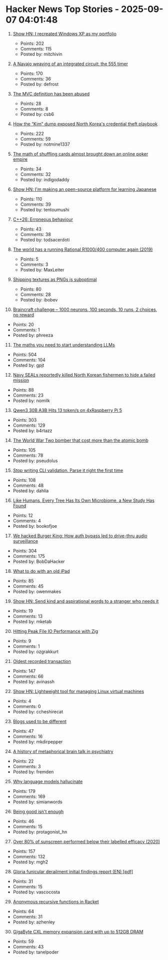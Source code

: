 # Hacker News Top Stories - 2025-09-07 04:01:48

1. [Show HN: I recreated Windows XP as my portfolio](https://mitchivin.com/)
   - Points: 202
   - Comments: 115
   - Posted by: mitchivin

2. [A Navajo weaving of an integrated circuit: the 555 timer](https://www.righto.com/2025/09/marilou-schultz-navajo-555-weaving.html)
   - Points: 170
   - Comments: 36
   - Posted by: defrost

3. [The MVC definition has been abused](https://stlab.cc/tips/about-mvc.html)
   - Points: 28
   - Comments: 8
   - Posted by: csb6

4. [How the “Kim” dump exposed North Korea's credential theft playbook](https://dti.domaintools.com/inside-the-kimsuky-leak-how-the-kim-dump-exposed-north-koreas-credential-theft-playbook/)
   - Points: 222
   - Comments: 59
   - Posted by: notmine1337

5. [The math of shuffling cards almost brought down an online poker empire](https://www.scientificamerican.com/article/how-the-math-of-shuffling-cards-almost-brought-down-an-online-poker-empire/)
   - Points: 34
   - Comments: 32
   - Posted by: indigodaddy

6. [Show HN: I'm making an open-source platform for learning Japanese](https://kanadojo.com)
   - Points: 110
   - Comments: 39
   - Posted by: tentoumushi

7. [C++26: Erroneous behaviour](https://www.sandordargo.com/blog/2025/02/05/cpp26-erroneous-behaviour)
   - Points: 43
   - Comments: 38
   - Posted by: todsacerdoti

8. [The world has a running Rational R1000/400 computer again (2019)](https://datamuseum.dk/wiki/Rational/R1000s400/Logbook/2019#2019-10-28)
   - Points: 5
   - Comments: 3
   - Posted by: MaxLeiter

9. [Shipping textures as PNGs is suboptimal](https://gamesbymason.com/blog/2025/stop-shipping-pngs/)
   - Points: 80
   - Comments: 28
   - Posted by: ibobev

10. [Braincraft challenge – 1000 neurons, 100 seconds, 10 runs, 2 choices, no reward](https://github.com/rougier/braincraft)
   - Points: 20
   - Comments: 1
   - Posted by: phreeza

11. [The maths you need to start understanding LLMs](https://www.gilesthomas.com/2025/09/maths-for-llms)
   - Points: 504
   - Comments: 104
   - Posted by: gpjt

12. [Navy SEALs reportedly killed North Korean fishermen to hide a failed mission](https://www.nytimes.com/2025/09/05/us/navy-seal-north-korea-trump-2019.html)
   - Points: 88
   - Comments: 23
   - Posted by: nomilk

13. [Qwen3 30B A3B Hits 13 token/s on 4xRaspberry Pi 5](https://github.com/b4rtaz/distributed-llama/discussions/255)
   - Points: 303
   - Comments: 129
   - Posted by: b4rtazz

14. [The World War Two bomber that cost more than the atomic bomb](https://www.bbc.com/future/article/20250829-the-bomber-that-became-ww2s-most-expensive-weapon)
   - Points: 105
   - Comments: 78
   - Posted by: pseudolus

15. [Stop writing CLI validation. Parse it right the first time](https://hackers.pub/@hongminhee/2025/stop-writing-cli-validation-parse-it-right-the-first-time)
   - Points: 108
   - Comments: 48
   - Posted by: dahlia

16. [Like Humans, Every Tree Has Its Own Microbiome, a New Study Has Found](https://www.nytimes.com/2025/08/27/science/biology-trees-microbiomes.html)
   - Points: 12
   - Comments: 4
   - Posted by: bookofjoe

17. [We hacked Burger King: How auth bypass led to drive-thru audio surveillance](https://bobdahacker.com/blog/rbi-hacked-drive-thrus/)
   - Points: 304
   - Comments: 175
   - Posted by: BobDaHacker

18. [What to do with an old iPad](http://odb.ar/blog/2025/09/05/hosting-my-blog-on-an-iPad-2.html)
   - Points: 85
   - Comments: 45
   - Posted by: owenmakes

19. [Show HN: Send kind and aspirational words to a stranger who needs it](https://kindnesssender.com/)
   - Points: 19
   - Comments: 13
   - Posted by: mketab

20. [Hitting Peak File IO Performance with Zig](https://steelcake.com/blog/nvme-zig/)
   - Points: 9
   - Comments: 1
   - Posted by: ozgrakkurt

21. [Oldest recorded transaction](https://avi.im/blag/2025/oldest-txn/)
   - Points: 147
   - Comments: 66
   - Posted by: avinassh

22. [Show HN: Lightweight tool for managing Linux virtual machines](https://github.com/ccheshirecat/flint)
   - Points: 4
   - Comments: 0
   - Posted by: ccheshirecat

23. [Blogs used to be different](https://jetgirl.art/blogs-used-to-be-very-different/)
   - Points: 47
   - Comments: 16
   - Posted by: mkdirpepper

24. [A history of metaphorical brain talk in psychiatry](https://www.nature.com/articles/s41380-025-03053-6)
   - Points: 22
   - Comments: 3
   - Posted by: fremden

25. [Why language models hallucinate](https://openai.com/index/why-language-models-hallucinate/)
   - Points: 179
   - Comments: 169
   - Posted by: simianwords

26. [Being good isn't enough](https://joshs.bearblog.dev/being-good-isnt-enough/)
   - Points: 46
   - Comments: 15
   - Posted by: protagonist_hn

27. [Over 80% of sunscreen performed below their labelled efficacy (2020)](https://www.consumer.org.hk/en/press-release/528-sunscreen-test)
   - Points: 157
   - Comments: 132
   - Posted by: mgh2

28. [Gloria funicular derailment initial findings report (EN) [pdf]](https://www.gpiaaf.gov.pt/upload/processos/d054239.pdf)
   - Points: 31
   - Comments: 15
   - Posted by: vascocosta

29. [Anonymous recursive functions in Racket](https://github.com/shriram/anonymous-recursive-function)
   - Points: 64
   - Comments: 31
   - Posted by: azhenley

30. [GigaByte CXL memory expansion card with up to 512GB DRAM](https://www.gigabyte.com/PC-Accessory/AI-TOP-CXL-R5X4)
   - Points: 59
   - Comments: 43
   - Posted by: tanelpoder

